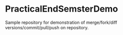# PracticalEndSemsterDemo
Sample repository for demonstration of merge/fork/diff versions/commit/pull/push on repository.
